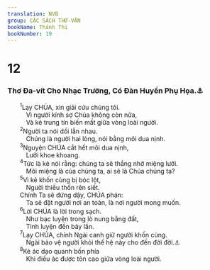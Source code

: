 ```yaml
---
translation: NVB
group: CÁC SÁCH THƠ-VĂN
bookName: Thánh Thi 
bookNumber: 19
---
```


<div class="title"><h1>12</h1><h3>Thơ Đa-vít Cho Nhạc Trưởng, Có Đàn Huyền Phụ Họa.<a data-toggle="tooltip" data-placement="bottom" title="Theo She-mi-nít">⚓</a> </h3></div>
<span class="verse thi_12_1">  <sup>1</sup>Lạy CHÚA, xin giải cứu chúng tôi. <br/>   Vì người kính sợ Chúa không còn nữa, <br/>   Và kẻ trung tín biến mất giữa vòng loài người. <br/></span>
<span class="verse thi_12_2">  <sup>2</sup>Người ta nói dối lẫn nhau. <br/>   Chúng là người hai lòng, nói bằng môi dua nịnh. <br/></span>
<span class="verse thi_12_3">  <sup>3</sup>Nguyện CHÚA cắt hết môi dua nịnh, <br/>   Lưỡi khoe khoang. <br/></span>
<span class="verse thi_12_4">  <sup>4</sup>Tức là kẻ nói rằng: chúng ta sẽ thắng nhờ miệng lưỡi. <br/>   Môi miệng là của chúng ta, ai sẽ là Chúa chúng ta? <br/></span>
<span class="verse thi_12_5">  <sup>5</sup>Vì kẻ khốn cùng bị bóc lột, <br/>   Người thiếu thốn rên siết. <br/>  Chính Ta sẽ đứng dậy, CHÚA phán: <br/>   Ta sẽ đặt người nơi an toàn, là nơi người mong muốn. <br/></span>
<span class="verse thi_12_6">  <sup>6</sup>Lời CHÚA là lời trong sạch. <br/>   Như bạc luyện trong lò nung bằng đất, <br/>   Tinh luyện đến bảy lần. <br/></span>
<span class="verse thi_12_7">  <sup>7</sup>Lạy CHÚA, chính Ngài canh giữ người khốn cùng. <br/>   Ngài bảo vệ người khỏi thế hệ này cho đến đời đời.<a data-toggle="tooltip" data-placement="bottom" title="Một vài bản cổ:… chính Ngài canh giữ chúng ta, Ngài bảo vệ chúng ta…">⚓</a><br/></span>
<span class="verse thi_12_8">  <sup>8</sup>Kẻ ác dạo quanh bốn phía <br/>   Khi điều ác được tôn cao giữa vòng loài người. <br/></span>
